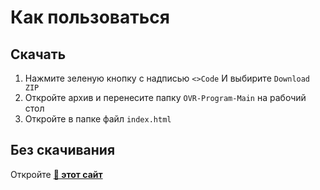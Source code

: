 # Как пользоваться
## Скачать

1. Нажмите зеленую кнопку с надписью `<>Code`
И выбирите `Download ZIP`
2. Откройте архив и перенесите папку `OVR-Program-Main` на рабочий стол
3. Откройте в папке файл `index.html`

## Без скачивания
Откройте **[🔗 этот сайт](https://levonze.github.io/OVR-Program)**
